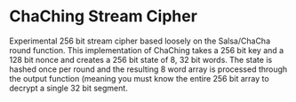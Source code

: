 # ChaChing Stream Cipher

Experimental 256 bit stream cipher based loosely on the Salsa/ChaCha round function.  This implementation of ChaChing takes a 256 bit key and a 128 bit nonce and creates a 256 bit state of 8, 32 bit words.  The state is hashed once per round and the resulting 8 word array is processed through the output function (meaning you must know the entire 256 bit array to decrypt a single 32 bit segment.
